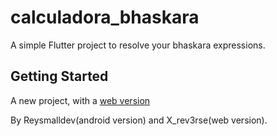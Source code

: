 # calculadora_bhaskara

A simple Flutter project to resolve your bhaskara expressions.

## Getting Started

A new project, with a [web version](https://github.com/xRev3rse/CalculadoraBhaskara)

By Reysmalldev(android version) and X_rev3rse(web version).
